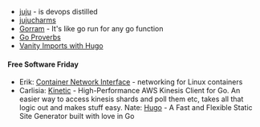 - [juju](https://github.com/juju/juju) - is devops distilled
- [jujucharms](https://jujucharms.com/)
- [Gorram](https://github.com/natefinch/gorram) - It's like go run for any go function
- [Go Proverbs](https://github.com/go-proverbs/go-proverbs.github.io)
- [Vanity Imports with Hugo](https://npf.io/2016/10/vanity-imports-with-hugo/)

#### Free Software Friday

- Erik: [Container Network Interface](https://github.com/containernetworking/cni) - networking for Linux containers
- Carlisia: [Kinetic](https://github.com/rewardStyle/kinetic) - High-Performance AWS Kinesis Client for Go. An easier way to access kinesis shards and poll them etc, takes all that logic out and makes stuff easy.
Nate: [Hugo](https://github.com/spf13/hugo) - A Fast and Flexible Static Site Generator built with love in Go